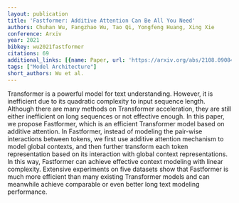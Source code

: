 ```yaml
---
layout: publication
title: 'Fastformer: Additive Attention Can Be All You Need'
authors: Chuhan Wu, Fangzhao Wu, Tao Qi, Yongfeng Huang, Xing Xie
conference: Arxiv
year: 2021
bibkey: wu2021fastformer
citations: 69
additional_links: [{name: Paper, url: 'https://arxiv.org/abs/2108.09084'}]
tags: ["Model Architecture"]
short_authors: Wu et al.
---
```

Transformer is a powerful model for text understanding. However, it is
inefficient due to its quadratic complexity to input sequence length. Although
there are many methods on Transformer acceleration, they are still either
inefficient on long sequences or not effective enough. In this paper, we
propose Fastformer, which is an efficient Transformer model based on additive
attention. In Fastformer, instead of modeling the pair-wise interactions
between tokens, we first use additive attention mechanism to model global
contexts, and then further transform each token representation based on its
interaction with global context representations. In this way, Fastformer can
achieve effective context modeling with linear complexity. Extensive
experiments on five datasets show that Fastformer is much more efficient than
many existing Transformer models and can meanwhile achieve comparable or even
better long text modeling performance.